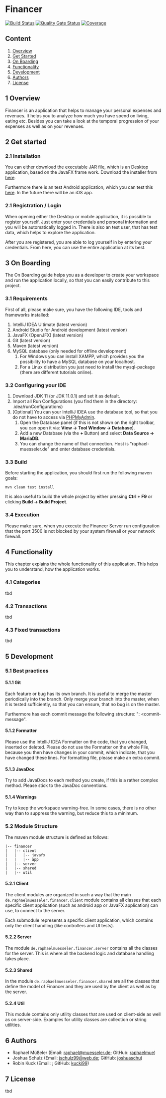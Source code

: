 # Financer

[![Build Status](http://jenkins.raphael-muesseler.de/job/financer/job/master/badge/icon)](http://jenkins.raphael-muesseler.de/job/financer/job/master/)
[![Quality Gate Status](https://sonarqube.raphael-muesseler.de/api/project_badges/measure?project=financer&metric=alert_status)](https://sonarcloud.io/dashboard?id=financer)
[![Coverage](https://sonarqube.raphael-muesseler.de/api/project_badges/measure?project=financer&metric=coverage)](https://sonarcloud.io/dashboard?id=financer)


## Content

1. [Overview](#1-overview)
2. [Get Started](#2-get-started)
3. [On Boarding](#3-on-boarding)
4. [Functionality](#4-functionality)
5. [Development](#5-development)
6. [Authors](#6-authors)
7. [License](#7-license)

## 1 Overview

Financer is an application that helps to manage your personal expenses and revenues. It helps you to analyze how much you have spend on living, eating etc. Besides you can take a look at the temporal progression of your expenses as well as on your revenues. 

## 2 Get started 

### 2.1 Installation

You can either download the executable JAR file, which is an Desktop application, based on the JavaFX frame work. Download the installer from [here](/).

Furthermore there is an test Android application, which you can test this [here](/). In the future there will be an iOS app.

### 2.1 Registration / Login

When opening either the Desktop or mobile application, it is possible to register yourself. Just enter your credentials and personal information and you will be automatically logged in. There is also an test user, that has test data, which helps to explore the application.  

After you are registered, you are able to log yourself in by entering your credentials. From here, you can use the entire application at its best. 

## 3 On Boarding

The On Boarding guide helps you as a developer to create your workspace and run the application locally, so that you can easily contribute to this project. 

### 3.1 Requirements

First of all, please make sure, you have the following IDE, tools and frameworks installed: 

1. IntelliJ IDEA Ultimate (latest version)
1. Android Studio for Android development (latest version)
1. JavaFX (OpenJFX) (latest version)
1. Git (latest version)
1. Maven (latest version)
1. MySQL database (only needed for offline development)
    1. For Windows you can install XAMPP, which provides you the possibility to have a MySQL database on your localhost.
    1. For a Linux distribution you just need to install the mysql-package (there are different tutorials online).

### 3.2 Configuring your IDE

1. Download JDK 11 (or JDK 11.0.1) and set it as default.
1. Import all Run Configurations (you find them in the directory: .idea/runConfigurations)
1. [Optional] You can your IntelliJ IDEA use the database tool, so that you do not have to access via [PHPMyAdmin](https://phpmyadmin.raphael-muesseler.de). 
    1. Open the Database panel (if this is not shown on the right toolbar, you can open it via: **View -> Tool Window -> Database**).
    2. Add a new Database (via the **+** Button) and select **Data Source -> MariaDB**.
    3. You can change the name of that connection. Host is "raphael-muesseler.de" and enter database credentials. 
    
### 3.3 Build

Before starting the application, you should first run the following maven goals:

```
mvn clean test install
```

It is also useful to build the whole project by either pressing **Ctrl + F9** or clicking **Build -> Build Project**. 

### 3.4 Execution

Please make sure, when you execute the Financer Server run configuration that the port 3500 is not blocked by your system firewall or your network firewall.  
    
## 4 Functionality

This chapter explains the whole functionality of this application. This helps you to understand, how the application works. 

### 4.1 Categories

tbd

### 4.2 Transactions

tbd

### 4.3 Fixed transactions

tbd

## 5 Development

### 5.1 Best practices

#### 5.1.1 Git

Each feature or bug has its own branch. It is useful to merge the master periodically into the branch. Only merge your branch into the master, when it is tested sufficiently, so that you can ensure, that no bug is on the master. 

Furthermore has each commit message the following structure: "<branch-name>: <commit-message".

#### 5.1.2 Formatter

Please use the IntelliJ IDEA Formatter on the code, that you changed, inserted or deleted. Please do not use the Formatter on the whole File, because you then have changes in your commit, which indicate, that you have changed these lines. For formatting file, please make an extra commit. 

#### 5.1.3 JavaDoc

Try to add JavaDocs to each method you create, if this is a rather complex method. Please stick to the JavaDoc conventions.

#### 5.1.4 Warnings

Try to keep the workspace warning-free. In some cases, there is no other way than to suppress the warning, but reduce this to a minimum. 

### 5.2 Module Structure

The maven module structure is defined as follows:

```
|-- financer
|   |-- client
|   |   |-- javafx
|   |   |-- app
|   |-- server
|   |-- shared
|   |-- util
```

#### 5.2.1 Client

The client modules are organized in such a way that the main ```de.raphaelmuesseler.financer.client``` module contains all classes that each specific client application (such as android app or JavaFX application) can use, to connect to the server. 

Each submodule represents a specific client application, which contains only the client handling (like controllers and UI tests).

#### 5.2.2 Server

The module ```de.raphaelmuesseler.financer.server``` contains all the classes for the server. This is where all the backend logic and database handling takes place. 

#### 5.2.3 Shared

In the module ```de.raphaelmuesseler.financer.shared``` are all the classes that define the model of Financer and they are used by the client as well as by the server.

#### 5.2.4 Util

This module contains only utility classes that are used on client-side as well as on server-side. Examples for utility classes are collection or string utilities.

## 6 Authors

- Raphael Müßeler (Email: [raphael@muesseler.de](mailto:raphael@muesseler.de); GitHub: [raphaelmue](https://github.com/raphaelmue))
- Joshua Schulz (Email: [jschulz99@web.de](mailto:jschulz99@web.de); GitHub: [joshuaschu](https://github.com/joshuaschu)) 
- Robin Kuck (Email: [](); GitHub: [kucki99](https://github.com/Kucki99))

## 7 License

tbd